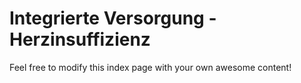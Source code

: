 # Integrierte Versorgung - Herzinsuffizienz

Feel free to modify this index page with your own awesome content!
